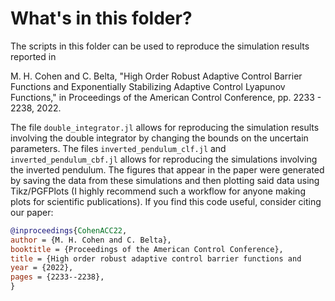 # What's in this folder?
The scripts in this folder can be used to reproduce the simulation results reported in

M. H. Cohen and C. Belta, "High Order Robust Adaptive Control Barrier Functions and Exponentially Stabilizing Adaptive Control Lyapunov Functions," in Proceedings of the American Control Conference, pp. 2233 - 2238, 2022.

The file `double_integrator.jl` allows for reproducing the simulation results involving the double integrator by changing the bounds on the uncertain parameters. The files `inverted_pendulum_clf.jl` and `inverted_pendulum_cbf.jl` allows for reproducing the simulations involving the inverted pendulum. The figures that appear in the paper were generated by saving the data from these simulations and then plotting said data using Tikz/PGFPlots (I highly recommend such a workflow for anyone making plots for scientific publications). If you find this code useful, consider citing our paper:

```bibtex
@inproceedings{CohenACC22,
author = {M. H. Cohen and C. Belta},
booktitle = {Proceedings of the American Control Conference},
title = {High order robust adaptive control barrier functions and           exponentially stabilizing adaptive control Lyapunov functions},
year = {2022},
pages = {2233--2238},
}
```